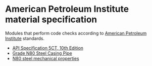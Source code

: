 # American Petroleum Institute material specification
Modules that perform code checks according to [American Petroleum Institute](https://www.api.org) standards.

- [API Specification 5CT, 10th Edition](https://www.api.org/products-and-services/standards/important-standards-announcements/standard-5ct)
- [Grade N80 Steel Casing Pipe](https://www.permanentsteel.com/newsshow/grade-n80-steel-casing-pipe.html)
- [N80 steel mechanical properties](https://www.contalloy.com/products/grade/n80)

